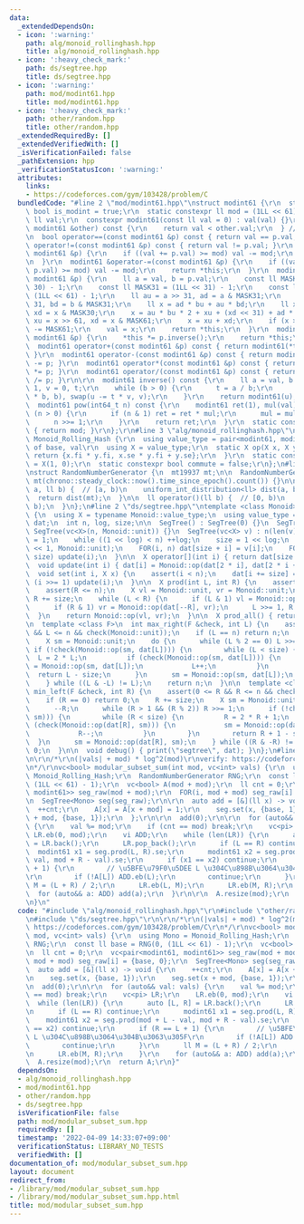 ```yaml
---
data:
  _extendedDependsOn:
  - icon: ':warning:'
    path: alg/monoid_rollinghash.hpp
    title: alg/monoid_rollinghash.hpp
  - icon: ':heavy_check_mark:'
    path: ds/segtree.hpp
    title: ds/segtree.hpp
  - icon: ':warning:'
    path: mod/modint61.hpp
    title: mod/modint61.hpp
  - icon: ':heavy_check_mark:'
    path: other/random.hpp
    title: other/random.hpp
  _extendedRequiredBy: []
  _extendedVerifiedWith: []
  _isVerificationFailed: false
  _pathExtension: hpp
  _verificationStatusIcon: ':warning:'
  attributes:
    links:
    - https://codeforces.com/gym/103428/problem/C
  bundledCode: "#line 2 \"mod/modint61.hpp\"\nstruct modint61 {\r\n  static constexpr\
    \ bool is_modint = true;\r\n  static constexpr ll mod = (1LL << 61) - 1;\r\n \
    \ ll val;\r\n  constexpr modint61(const ll val = 0) : val(val) {}\r\n  bool operator<(const\
    \ modint61 &other) const {\r\n    return val < other.val;\r\n  } // To use std::map\r\
    \n  bool operator==(const modint61 &p) const { return val == p.val; }\r\n  bool\
    \ operator!=(const modint61 &p) const { return val != p.val; }\r\n  modint61 &operator+=(const\
    \ modint61 &p) {\r\n    if ((val += p.val) >= mod) val -= mod;\r\n    return *this;\r\
    \n  }\r\n  modint61 &operator-=(const modint61 &p) {\r\n    if ((val += mod -\
    \ p.val) >= mod) val -= mod;\r\n    return *this;\r\n  }\r\n  modint61 &operator*=(const\
    \ modint61 &p) {\r\n    ll a = val, b = p.val;\r\n    const ll MASK30 = (1LL <<\
    \ 30) - 1;\r\n    const ll MASK31 = (1LL << 31) - 1;\r\n    const ll MASK61 =\
    \ (1LL << 61) - 1;\r\n    ll au = a >> 31, ad = a & MASK31;\r\n    ll bu = b >>\
    \ 31, bd = b & MASK31;\r\n    ll x = ad * bu + au * bd;\r\n    ll xu = x >> 30,\
    \ xd = x & MASK30;\r\n    x = au * bu * 2 + xu + (xd << 31) + ad * bd;\r\n   \
    \ xu = x >> 61, xd = x & MASK61;\r\n    x = xu + xd;\r\n    if (x >= MASK61) x\
    \ -= MASK61;\r\n    val = x;\r\n    return *this;\r\n  }\r\n  modint61 &operator/=(const\
    \ modint61 &p) {\r\n    *this *= p.inverse();\r\n    return *this;\r\n  }\r\n\
    \  modint61 operator+(const modint61 &p) const { return modint61(*this) += p;\
    \ }\r\n  modint61 operator-(const modint61 &p) const { return modint61(*this)\
    \ -= p; }\r\n  modint61 operator*(const modint61 &p) const { return modint61(*this)\
    \ *= p; }\r\n  modint61 operator/(const modint61 &p) const { return modint61(*this)\
    \ /= p; }\r\n\r\n  modint61 inverse() const {\r\n    ll a = val, b = mod, u =\
    \ 1, v = 0, t;\r\n    while (b > 0) {\r\n      t = a / b;\r\n      swap(a -= t\
    \ * b, b), swap(u -= t * v, v);\r\n    }\r\n    return modint61(u);\r\n  }\r\n\
    \  modint61 pow(int64_t n) const {\r\n    modint61 ret(1), mul(val);\r\n    while\
    \ (n > 0) {\r\n      if (n & 1) ret = ret * mul;\r\n      mul = mul * mul;\r\n\
    \      n >>= 1;\r\n    }\r\n    return ret;\r\n  }\r\n  static constexpr int get_mod()\
    \ { return mod; }\r\n};\r\n#line 3 \"alg/monoid_rollinghash.hpp\"\n\r\nstruct\
    \ Monoid_Rolling_Hash {\r\n  using value_type = pair<modint61, modint61>; // pow\
    \ of base, val\r\n  using X = value_type;\r\n  static X op(X x, X y) {\r\n   \
    \ return {x.fi * y.fi, x.se * y.fi + y.se};\r\n  }\r\n  static constexpr X unit\
    \ = X(1, 0);\r\n  static constexpr bool commute = false;\r\n};\n#line 1 \"other/random.hpp\"\
    \nstruct RandomNumberGenerator {\n  mt19937 mt;\n\n  RandomNumberGenerator() :\
    \ mt(chrono::steady_clock::now().time_since_epoch().count()) {}\n\n  ll operator()(ll\
    \ a, ll b) {  // [a, b)\n    uniform_int_distribution<ll> dist(a, b - 1);\n  \
    \  return dist(mt);\n  }\n\n  ll operator()(ll b) {  // [0, b)\n    return (*this)(0,\
    \ b);\n  }\n};\n#line 2 \"ds/segtree.hpp\"\ntemplate <class Monoid>\nstruct SegTree\
    \ {\n  using X = typename Monoid::value_type;\n  using value_type = X;\n  vc<X>\
    \ dat;\n  int n, log, size;\n\n  SegTree() : SegTree(0) {}\n  SegTree(int n) :\
    \ SegTree(vc<X>(n, Monoid::unit)) {}\n  SegTree(vc<X> v) : n(len(v)) {\n    log\
    \ = 1;\n    while ((1 << log) < n) ++log;\n    size = 1 << log;\n    dat.assign(size\
    \ << 1, Monoid::unit);\n    FOR(i, n) dat[size + i] = v[i];\n    FOR3_R(i, 1,\
    \ size) update(i);\n  }\n\n  X operator[](int i) { return dat[size + i]; }\n\n\
    \  void update(int i) { dat[i] = Monoid::op(dat[2 * i], dat[2 * i + 1]); }\n\n\
    \  void set(int i, X x) {\n    assert(i < n);\n    dat[i += size] = x;\n    while\
    \ (i >>= 1) update(i);\n  }\n\n  X prod(int L, int R) {\n    assert(L <= R);\n\
    \    assert(R <= n);\n    X vl = Monoid::unit, vr = Monoid::unit;\n    L += size,\
    \ R += size;\n    while (L < R) {\n      if (L & 1) vl = Monoid::op(vl, dat[L++]);\n\
    \      if (R & 1) vr = Monoid::op(dat[--R], vr);\n      L >>= 1, R >>= 1;\n  \
    \  }\n    return Monoid::op(vl, vr);\n  }\n\n  X prod_all() { return dat[1];}\n\
    \n  template <class F>\n  int max_right(F &check, int L) {\n    assert(0 <= L\
    \ && L <= n && check(Monoid::unit));\n    if (L == n) return n;\n    L += size;\n\
    \    X sm = Monoid::unit;\n    do {\n      while (L % 2 == 0) L >>= 1;\n     \
    \ if (!check(Monoid::op(sm, dat[L]))) {\n        while (L < size) {\n        \
    \  L = 2 * L;\n          if (check(Monoid::op(sm, dat[L]))) {\n            sm\
    \ = Monoid::op(sm, dat[L]);\n            L++;\n          }\n        }\n      \
    \  return L - size;\n      }\n      sm = Monoid::op(sm, dat[L]);\n      L++;\n\
    \    } while ((L & -L) != L);\n    return n;\n  }\n\n  template <class F>\n  int\
    \ min_left(F &check, int R) {\n    assert(0 <= R && R <= n && check(Monoid::unit));\n\
    \    if (R == 0) return 0;\n    R += size;\n    X sm = Monoid::unit;\n    do {\n\
    \      --R;\n      while (R > 1 && (R % 2)) R >>= 1;\n      if (!check(Monoid::op(dat[R],\
    \ sm))) {\n        while (R < size) {\n          R = 2 * R + 1;\n          if\
    \ (check(Monoid::op(dat[R], sm))) {\n            sm = Monoid::op(dat[R], sm);\n\
    \            R--;\n          }\n        }\n        return R + 1 - size;\n    \
    \  }\n      sm = Monoid::op(dat[R], sm);\n    } while ((R & -R) != R);\n    return\
    \ 0;\n  }\n\n  void debug() { print(\"segtree\", dat); }\n};\n#line 4 \"mod/modular_subset_sum.hpp\"\
    \n\r\n/*\r\n(|vals| + mod) * log^2(mod)\r\nverify: https://codeforces.com/gym/103428/problem/C\r\
    \n*/\r\nvc<bool> modular_subset_sum(int mod, vc<int> vals) {\r\n  using Mono =\
    \ Monoid_Rolling_Hash;\r\n  RandomNumberGenerator RNG;\r\n  const ll base = RNG(0,\
    \ (1LL << 61) - 1);\r\n  vc<bool> A(mod + mod);\r\n  ll cnt = 0;\r\n  vc<pair<modint61,\
    \ modint61>> seg_raw(mod + mod);\r\n  FOR(i, mod + mod) seg_raw[i] = {base, 0};\r\
    \n  SegTree<Mono> seg(seg_raw);\r\n\r\n  auto add = [&](ll x) -> void {\r\n  \
    \  ++cnt;\r\n    A[x] = A[x + mod] = 1;\r\n    seg.set(x, {base, 1});\r\n    seg.set(x\
    \ + mod, {base, 1});\r\n  };\r\n\r\n  add(0);\r\n\r\n  for (auto&& val: vals)\
    \ {\r\n    val %= mod;\r\n    if (cnt == mod) break;\r\n    vc<pi> LR;\r\n   \
    \ LR.eb(0, mod);\r\n    vi ADD;\r\n    while (len(LR)) {\r\n      auto [L, R]\
    \ = LR.back();\r\n      LR.pop_back();\r\n      if (L == R) continue;\r\n    \
    \  modint61 x1 = seg.prod(L, R).se;\r\n      modint61 x2 = seg.prod(mod + L -\
    \ val, mod + R - val).se;\r\n      if (x1 == x2) continue;\r\n      if (R == L\
    \ + 1) {\r\n        // \u5BFE\u79F0\u5DEE L \u304C\u898B\u3064\u304B\u3063\u305F\
    \r\n        if (!A[L]) ADD.eb(L);\r\n        continue;\r\n      }\r\n      ll\
    \ M = (L + R) / 2;\r\n      LR.eb(L, M);\r\n      LR.eb(M, R);\r\n    }\r\n  \
    \  for (auto&& a: ADD) add(a);\r\n  }\r\n\r\n  A.resize(mod);\r\n  return A;\r\
    \n}\n"
  code: "#include \"alg/monoid_rollinghash.hpp\"\r\n#include \"other/random.hpp\"\r\
    \n#include \"ds/segtree.hpp\"\r\n\r\n/*\r\n(|vals| + mod) * log^2(mod)\r\nverify:\
    \ https://codeforces.com/gym/103428/problem/C\r\n*/\r\nvc<bool> modular_subset_sum(int\
    \ mod, vc<int> vals) {\r\n  using Mono = Monoid_Rolling_Hash;\r\n  RandomNumberGenerator\
    \ RNG;\r\n  const ll base = RNG(0, (1LL << 61) - 1);\r\n  vc<bool> A(mod + mod);\r\
    \n  ll cnt = 0;\r\n  vc<pair<modint61, modint61>> seg_raw(mod + mod);\r\n  FOR(i,\
    \ mod + mod) seg_raw[i] = {base, 0};\r\n  SegTree<Mono> seg(seg_raw);\r\n\r\n\
    \  auto add = [&](ll x) -> void {\r\n    ++cnt;\r\n    A[x] = A[x + mod] = 1;\r\
    \n    seg.set(x, {base, 1});\r\n    seg.set(x + mod, {base, 1});\r\n  };\r\n\r\
    \n  add(0);\r\n\r\n  for (auto&& val: vals) {\r\n    val %= mod;\r\n    if (cnt\
    \ == mod) break;\r\n    vc<pi> LR;\r\n    LR.eb(0, mod);\r\n    vi ADD;\r\n  \
    \  while (len(LR)) {\r\n      auto [L, R] = LR.back();\r\n      LR.pop_back();\r\
    \n      if (L == R) continue;\r\n      modint61 x1 = seg.prod(L, R).se;\r\n  \
    \    modint61 x2 = seg.prod(mod + L - val, mod + R - val).se;\r\n      if (x1\
    \ == x2) continue;\r\n      if (R == L + 1) {\r\n        // \u5BFE\u79F0\u5DEE\
    \ L \u304C\u898B\u3064\u304B\u3063\u305F\r\n        if (!A[L]) ADD.eb(L);\r\n\
    \        continue;\r\n      }\r\n      ll M = (L + R) / 2;\r\n      LR.eb(L, M);\r\
    \n      LR.eb(M, R);\r\n    }\r\n    for (auto&& a: ADD) add(a);\r\n  }\r\n\r\n\
    \  A.resize(mod);\r\n  return A;\r\n}"
  dependsOn:
  - alg/monoid_rollinghash.hpp
  - mod/modint61.hpp
  - other/random.hpp
  - ds/segtree.hpp
  isVerificationFile: false
  path: mod/modular_subset_sum.hpp
  requiredBy: []
  timestamp: '2022-04-09 14:33:07+09:00'
  verificationStatus: LIBRARY_NO_TESTS
  verifiedWith: []
documentation_of: mod/modular_subset_sum.hpp
layout: document
redirect_from:
- /library/mod/modular_subset_sum.hpp
- /library/mod/modular_subset_sum.hpp.html
title: mod/modular_subset_sum.hpp
---
```

